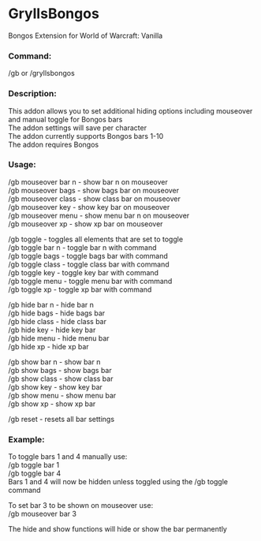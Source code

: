 # GryllsBongos
Bongos Extension for World of Warcraft: Vanilla 

### Command:<br>
/gb or /gryllsbongos

### Description:<br>
This addon allows you to set additional hiding options including mouseover and manual toggle for Bongos bars<br>
The addon settings will save per character<br>
The addon currently supports Bongos bars 1-10<br>
The addon requires Bongos<br>

### Usage:<br>
/gb mouseover bar n - show bar n on mouseover<br>
/gb mouseover bags - show bags bar on mouseover<br>
/gb mouseover class - show class bar on mouseover<br>
/gb mouseover key - show key bar on mouseover<br>
/gb mouseover menu - show menu bar n on mouseover<br>
/gb mouseover xp - show xp bar on mouseover<br>

/gb toggle - toggles all elements that are set to toggle<br>
/gb toggle bar n - toggle bar n with command<br>
/gb toggle bags - toggle bags bar with command<br>
/gb toggle class - toggle class bar with command<br>
/gb toggle key - toggle key bar with command<br>
/gb toggle menu - toggle menu bar with command<br>
/gb toggle xp - toggle xp bar with command<br>

/gb hide bar n - hide bar n<br>
/gb hide bags - hide bags bar<br>
/gb hide class - hide class bar<br>
/gb hide key - hide key bar<br>
/gb hide menu - hide menu bar<br>
/gb hide xp - hide xp bar<br>

/gb show bar n - show bar n<br>
/gb show bags - show bags bar<br>
/gb show class - show class bar<br>
/gb show key - show key bar<br>
/gb show menu - show menu bar<br>
/gb show xp - show xp bar<br>

/gb reset - resets all bar settings<br>

### Example:<br>
To toggle bars 1 and 4 manually use:<br>
/gb toggle bar 1<br>
/gb toggle bar 4<br>
Bars 1 and 4 will now be hidden unless toggled using the /gb toggle command

To set bar 3 to be shown on mouseover use:<br>
/gb mouseover bar 3

The hide and show functions will hide or show the bar permanently
